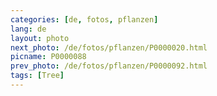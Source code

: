 ```yaml
---
categories: [de, fotos, pflanzen]
lang: de
layout: photo
next_photo: /de/fotos/pflanzen/P0000020.html
picname: P0000088
prev_photo: /de/fotos/pflanzen/P0000092.html
tags: [Tree]
---
```

